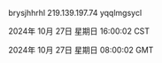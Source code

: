 brysjhhrhl 219.139.197.74 yqqlmgsycl

2024年 10月 27日 星期日 16:00:02 CST

2024年 10月 27日 星期日 08:00:02 GMT
